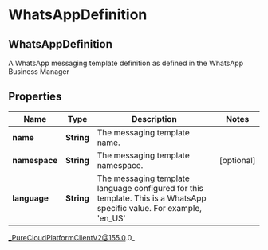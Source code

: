 # WhatsAppDefinition

## WhatsAppDefinition
A WhatsApp messaging template definition as defined in the WhatsApp Business Manager

## Properties

|Name | Type | Description | Notes|
|------------ | ------------- | ------------- | -------------|
| **name** | **String** | The messaging template name. | |
| **namespace** | **String** | The messaging template namespace. | [optional] |
| **language** | **String** | The messaging template language configured for this template. This is a WhatsApp specific value. For example, &#39;en_US&#39; | |



_PureCloudPlatformClientV2@155.0.0_
